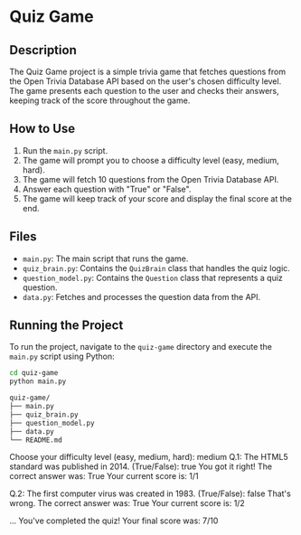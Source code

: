  # Quiz Game

## Description

The Quiz Game project is a simple trivia game that fetches questions from the Open Trivia Database API based on the user's chosen difficulty level. The game presents each question to the user and checks their answers, keeping track of the score throughout the game.

## How to Use

1. Run the `main.py` script.
2. The game will prompt you to choose a difficulty level (easy, medium, hard).
3. The game will fetch 10 questions from the Open Trivia Database API.
4. Answer each question with "True" or "False".
5. The game will keep track of your score and display the final score at the end.

## Files

- `main.py`: The main script that runs the game.
- `quiz_brain.py`: Contains the `QuizBrain` class that handles the quiz logic.
- `question_model.py`: Contains the `Question` class that represents a quiz question.
- `data.py`: Fetches and processes the question data from the API.

## Running the Project

To run the project, navigate to the `quiz-game` directory and execute the `main.py` script using Python:

```bash
cd quiz-game
python main.py
```

```bash
quiz-game/
├── main.py
├── quiz_brain.py
├── question_model.py
├── data.py
└── README.md
```

Choose your difficulty level (easy, medium, hard): medium
Q.1: The HTML5 standard was published in 2014. (True/False): true
You got it right!
The correct answer was: True
Your current score is: 1/1

Q.2: The first computer virus was created in 1983. (True/False): false
That's wrong.
The correct answer was: True
Your current score is: 1/2

...
You've completed the quiz!
Your final score was: 7/10
